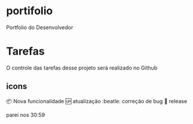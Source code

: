 # portifolio

Portfolio do Desenvolvedor
# Tarefas

O controle das tarefas desse projeto será realizado no Github

## icons

:package: Nova funcionalidade
:up: atualização
:beatle: correção de bug
:checkered_flag: release

parei nos 30:59

